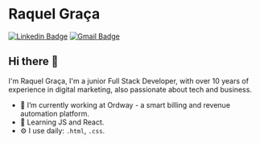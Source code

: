 # Raquel Graça
[![Linkedin Badge](https://img.shields.io/badge/-raquelgraca-blue?style=flat-square&logo=Linkedin&logoColor=white&link=https://www.linkedin.com/in/raquelgraca/)](https://www.linkedin.com/in/raquelgraca/)
[![Gmail Badge](https://img.shields.io/badge/-raquelngraca@gmail.com-c14438?style=flat-square&logo=Gmail&logoColor=white&link=mailto:raquelngraca@gmail.com)](mailto:raquelngraca@gmail.com)

## Hi there 👋

I'm Raquel Graça, I'm a junior Full Stack Developer, with over 10 years of experience in digital marketing, also passionate about tech and business.
- 🔭 I’m currently working at Ordway - a smart billing and revenue automation platform.
- 🌱 Learning JS and React.
- ⚙️ I use daily: `.html`, `.css`.
